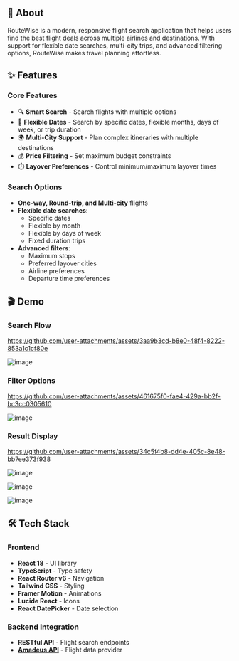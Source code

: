 ## 🚀 About

RouteWise is a modern, responsive flight search application that helps users find the best flight deals across multiple airlines and destinations. With support for flexible date searches, multi-city trips, and advanced filtering options, RouteWise makes travel planning effortless.

## ✨ Features

### Core Features
- 🔍 **Smart Search** - Search flights with multiple options
- 📅 **Flexible Dates** - Search by specific dates, flexible months, days of week, or trip duration
- 🌍 **Multi-City Support** - Plan complex itineraries with multiple destinations
- 💰 **Price Filtering** - Set maximum budget constraints
- ⏱️ **Layover Preferences** - Control minimum/maximum layover times

### Search Options
- **One-way, Round-trip, and Multi-city** flights
- **Flexible date searches**:
  - Specific dates
  - Flexible by month
  - Flexible by days of week
  - Fixed duration trips
- **Advanced filters**:
  - Maximum stops
  - Preferred layover cities
  - Airline preferences
  - Departure time preferences

## 🎬 Demo

### Search Flow
https://github.com/user-attachments/assets/3aa9b3cd-b8e0-48f4-8222-853a1c1cf80e

![image](https://github.com/user-attachments/assets/37750be1-7f60-4c74-9b6d-873ba2904cd7)


### Filter Options
https://github.com/user-attachments/assets/461675f0-fae4-429a-bb2f-bc3cc0305610



![image](https://github.com/user-attachments/assets/42fc0fc4-173b-461c-ba51-6e5659bff116)


### Result Display
https://github.com/user-attachments/assets/34c5f4b8-dd4e-405c-8e48-bb7ee373f938


![image](https://github.com/user-attachments/assets/177468e7-7af4-4a0e-bf96-722c5b440bc3)

![image](https://github.com/user-attachments/assets/31fa51a0-19a3-400a-b831-f9e5c8585b24)

![image](https://github.com/user-attachments/assets/94123068-feef-4c59-bd06-d20b225c6b10)




## 🛠️ Tech Stack

### Frontend
- **React 18** - UI library
- **TypeScript** - Type safety
- **React Router v6** - Navigation
- **Tailwind CSS** - Styling
- **Framer Motion** - Animations
- **Lucide React** - Icons
- **React DatePicker** - Date selection

### Backend Integration
- **RESTful API** - Flight search endpoints
- [**Amadeus API**](https://developers.amadeus.com/) - Flight data provider
